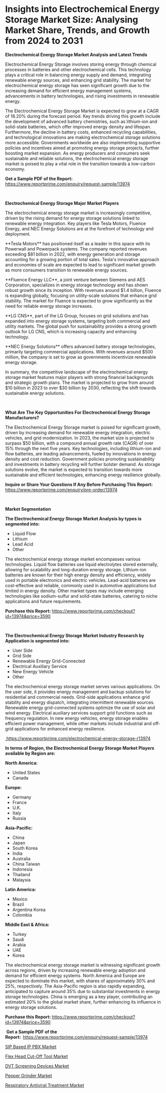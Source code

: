 <p><h1>Insights into Electrochemical Energy Storage Market Size: Analysing Market Share, Trends, and Growth from 2024 to 2031</h1></p><p><strong>Electrochemical Energy Storage Market Analysis and Latest Trends</strong></p>
<p><p>Electrochemical Energy Storage involves storing energy through chemical processes in batteries and other electrochemical cells. This technology plays a critical role in balancing energy supply and demand, integrating renewable energy sources, and enhancing grid stability. The market for electrochemical energy storage has seen significant growth due to the increasing demand for efficient energy management systems, advancements in battery technologies, and rising investments in renewable energy.</p><p>The Electrochemical Energy Storage Market is expected to grow at a CAGR of 18.20% during the forecast period. Key trends driving this growth include the development of advanced battery chemistries, such as lithium-ion and solid-state batteries, which offer improved energy density and lifespan. Furthermore, the decline in battery costs, enhanced recycling capabilities, and technological innovations are making electrochemical storage solutions more accessible. Governments worldwide are also implementing supportive policies and incentives aimed at promoting energy storage projects, further boosting market expansion. As energy producers and consumers seek sustainable and reliable solutions, the electrochemical energy storage market is poised to play a vital role in the transition towards a low-carbon economy.</p></p>
<p><strong>Get a Sample PDF of the Report:&nbsp;</strong> <a href="https://www.reportprime.com/enquiry/request-sample/13974">https://www.reportprime.com/enquiry/request-sample/13974</a></p>
<p>&nbsp;</p>
<p><strong>Electrochemical Energy Storage Major Market Players</strong></p>
<p><p>The electrochemical energy storage market is increasingly competitive, driven by the rising demand for energy storage solutions linked to renewable energy integration. Key players like Tesla Motors, Fluence Energy, and NEC Energy Solutions are at the forefront of technology and deployment.</p><p>**Tesla Motors** has positioned itself as a leader in this space with its Powerwall and Powerpack systems. The company reported revenues exceeding $81 billion in 2022, with energy generation and storage accounting for a growing portion of total sales. Tesla's innovative approach and economies of scale are expected to lead to significant market growth as more consumers transition to renewable energy sources.</p><p>**Fluence Energy LLC**, a joint venture between Siemens and AES Corporation, specializes in energy storage technology and has shown robust growth since its inception. With revenues around $1.4 billion, Fluence is expanding globally, focusing on utility-scale solutions that enhance grid stability. The market for Fluence is expected to grow significantly as the need for reliable energy storage increases.</p><p>**LG CNS**, part of the LG Group, focuses on grid solutions and has expanded into energy storage systems, targeting both commercial and utility markets. The global push for sustainability provides a strong growth outlook for LG CNS, which is increasing capacity and enhancing technology.</p><p>**NEC Energy Solutions** offers advanced battery storage technologies, primarily targeting commercial applications. With revenues around $500 million, the company is set to grow as governments incentivize renewable energy storage. </p><p>In summary, the competitive landscape of the electrochemical energy storage market features major players with strong financial backgrounds and strategic growth plans. The market is projected to grow from around $10 billion in 2023 to over $30 billion by 2030, reflecting the shift towards sustainable energy solutions.</p></p>
<p>&nbsp;</p>
<p><strong>What Are The Key Opportunities For Electrochemical Energy Storage Manufacturers?</strong></p>
<p><p>The Electrochemical Energy Storage market is poised for significant growth, driven by increasing demand for renewable energy integration, electric vehicles, and grid modernization. In 2023, the market size is projected to surpass $50 billion, with a compound annual growth rate (CAGR) of over 15% through the next five years. Key technologies, including lithium-ion and flow batteries, are leading advancements, fueled by innovations in energy density and cost reduction. Government policies promoting sustainability and investments in battery recycling will further bolster demand. As storage solutions evolve, the market is expected to transition towards more sustainable and efficient technologies, enhancing energy resilience globally.</p></p>
<p><strong>Inquire or Share Your Questions If Any Before Purchasing This Report:</strong> <a href="https://www.reportprime.com/enquiry/pre-order/13974">https://www.reportprime.com/enquiry/pre-order/13974</a></p>
<p>&nbsp;</p>
<p><strong>Market Segmentation</strong></p>
<p><strong>The Electrochemical Energy Storage Market Analysis by types is segmented into:</strong></p>
<p><ul><li>Liquid Flow</li><li>Lithium</li><li>Lead Acid</li><li>Other</li></ul></p>
<p><p>The electrochemical energy storage market encompasses various technologies. Liquid flow batteries use liquid electrolytes stored externally, allowing for scalability and long-duration energy storage. Lithium-ion batteries are known for their high energy density and efficiency, widely used in portable electronics and electric vehicles. Lead-acid batteries are cost-effective and reliable, commonly used in automotive applications but limited in energy density. Other market types may include emerging technologies like sodium-sulfur and solid-state batteries, catering to niche applications and future requirements.</p></p>
<p><strong>Purchase this Report:&nbsp;</strong><a href="https://www.reportprime.com/checkout?id=13974&price=3590">https://www.reportprime.com/checkout?id=13974&price=3590</a></p>
<p>&nbsp;</p>
<p><strong>The Electrochemical Energy Storage Market Industry Research by Application is segmented into:</strong></p>
<p><ul><li>User Side</li><li>Grid Side</li><li>Renewable Energy Grid-Connected</li><li>Electrical Auxiliary Service</li><li>New Energy Vehicle</li><li>Other</li></ul></p>
<p><p>The electrochemical energy storage market serves various applications. On the user side, it provides energy management and backup solutions for residential and commercial needs. Grid-side applications enhance grid stability and energy dispatch, integrating intermittent renewable sources. Renewable energy grid-connected systems optimize the use of solar and wind energy. Electrical auxiliary services support grid functions such as frequency regulation. In new energy vehicles, energy storage enables efficient power management, while other markets include industrial and off-grid applications for enhanced energy resilience.</p></p>
<p><a href="https://www.reportprime.com/electrochemical-energy-storage-r13974">&nbsp;https://www.reportprime.com/electrochemical-energy-storage-r13974</a></p>
<p><strong>In terms of Region, the Electrochemical Energy Storage Market Players available by Region are:</strong></p>
<p>
    <p> <strong> North America: </strong>
        <ul>
            <li>United States</li>
            <li>Canada</li>
        </ul>
        </p> 
    <p> <strong> Europe: </strong>
        <ul>
            <li>Germany</li>
            <li>France</li>
            <li>U.K.</li>
            <li>Italy</li>
            <li>Russia</li>
        </ul>
        </p> 
    <p> <strong> Asia-Pacific: </strong>
        <ul>
            <li>China</li>
            <li>Japan</li>
            <li>South Korea</li>
            <li>India</li>
            <li>Australia</li>
            <li>China Taiwan</li>
            <li>Indonesia</li>
            <li>Thailand</li>
            <li>Malaysia</li>
        </ul>
        </p> 
    <p> <strong> Latin America: </strong>
        <ul>
            <li>Mexico</li>
            <li>Brazil</li>
            <li>Argentina Korea</li>
            <li>Colombia</li>
        </ul>
        </p> 
    <p> <strong> Middle East & Africa: </strong>
        <ul>
            <li>Turkey</li>
            <li>Saudi</li>
            <li>Arabia</li>
            <li>UAE</li>
            <li>Korea</li>
        </ul>
    </p>
    </p>
<p><p>The electrochemical energy storage market is witnessing significant growth across regions, driven by increasing renewable energy adoption and demand for efficient energy systems. North America and Europe are expected to dominate this market, with shares of approximately 30% and 25%, respectively. The Asia-Pacific region is also rapidly expanding, anticipated to capture around 35% due to substantial investments in energy storage technologies. China is emerging as a key player, contributing an estimated 20% to the global market share, further enhancing its influence in energy storage solutions.</p></p>
<p><strong>Purchase this Report: </strong><a href="https://www.reportprime.com/checkout?id=13974&price=3590">https://www.reportprime.com/checkout?id=13974&price=3590</a></p>
<p>&nbsp;<strong>Get a Sample PDF of the Report:&nbsp;&nbsp;</strong><a href="https://www.reportprime.com/enquiry/request-sample/13974">https://www.reportprime.com/enquiry/request-sample/13974</a></p>
<p><strong></strong></p>
<p><p><a href="https://github.com/gdfhhhj/Market-Research-Report-List-6/blob/main/sip-based-ip-pbx-market.md">SIP Based IP PBX Market</a></p><p><a href="https://medium.com/@maxson5287/the-flex-head-cut-off-tool-market-has-witnessed-significant-growth-in-recent-years-and-this-1031510cf99e">Flex Head Cut-Off Tool Market</a></p><p><a href="https://issuu.com/reportprime-2/docs/dvt-screening-devices-market-size-2_6d548128dd830d">DVT Screening Devices Market</a></p><p><a href="https://www.linkedin.com/pulse/global-pepper-grinder-industry-analysis-share-growth-eylhc?trackingId=ECN6ID1iQYKcPrJj6Yi8tQ%3D%3D">Pepper Grinder Market</a></p><p><a href="https://issuu.com/reportprime-2/docs/respiratory-antiviral-treatment-mar_003b7107bedef4">Respiratory Antiviral Treatment Market</a></p></p>